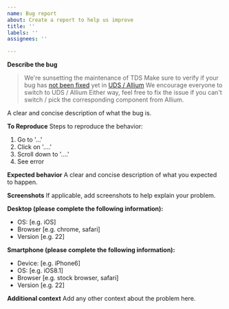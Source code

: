 ```yaml
---
name: Bug report
about: Create a report to help us improve
title: ''
labels: ''
assignees: ''

---
```


**Describe the bug**
> We're sunsetting the maintenance of TDS
> Make sure to verify if your bug has [not been fixed](https://github.com/telus/universal-design-system) yet in [UDS / Allium](https://sites.google.com/telus.com/thinkcontentxdesign/about-us-our-products/allium)
> We encourage everyone to switch to UDS / Allium
Either way, feel free to fix the issue if you can't switch / pick the corresponding component from Allium.

A clear and concise description of what the bug is.

**To Reproduce**
Steps to reproduce the behavior:
1. Go to '...'
2. Click on '....'
3. Scroll down to '....'
4. See error

**Expected behavior**
A clear and concise description of what you expected to happen.

**Screenshots**
If applicable, add screenshots to help explain your problem.

**Desktop (please complete the following information):**
 - OS: [e.g. iOS]
 - Browser [e.g. chrome, safari]
 - Version [e.g. 22]

**Smartphone (please complete the following information):**
 - Device: [e.g. iPhone6]
 - OS: [e.g. iOS8.1]
 - Browser [e.g. stock browser, safari]
 - Version [e.g. 22]

**Additional context**
Add any other context about the problem here.
